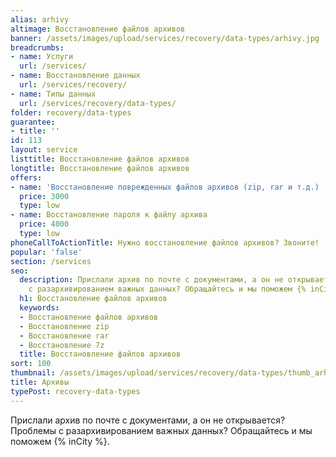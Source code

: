 ```yaml
---
alias: arhivy
altimage: Восстановление файлов архивов
banner: /assets/images/upload/services/recovery/data-types/arhivy.jpg
breadcrumbs:
- name: Услуги
  url: /services/
- name: Восстановление данных
  url: /services/recovery/
- name: Типы данных
  url: /services/recovery/data-types/
folder: recovery/data-types
guarantee:
- title: ''
id: 113
layout: service
listtitle: Восстановление файлов архивов
longtitle: Восстановление файлов архивов
offers:
- name: 'Восстановление поврежденных файлов архивов (zip, rar и т.д.) '
  price: 3000
  type: low
- name: Восстановление пароля к файлу архива
  price: 4000
  type: low
phoneCallToActionTitle: Нужно восстановление файлов архивов? Звоните!
popular: 'false'
section: /services
seo:
  description: Прислали архив по почте с документами, а он не открывается? Проблемы
    с разархивированием важных данных? Обращайтесь и мы поможем {% inCity %}.
  h1: Восстановление файлов архивов
  keywords:
  - Восстановление файлов архивов
  - Восстановление zip
  - Восстановление rar
  - Восстановление 7z
  title: Восстановление файлов архивов
sort: 100
thumbnail: /assets/images/upload/services/recovery/data-types/thumb_arhivy.jpg
title: Архивы
typePost: recovery-data-types
---
```

Прислали архив по почте с документами, а он не открывается? Проблемы с разархивированием важных данных? Обращайтесь и мы поможем {% inCity %}.